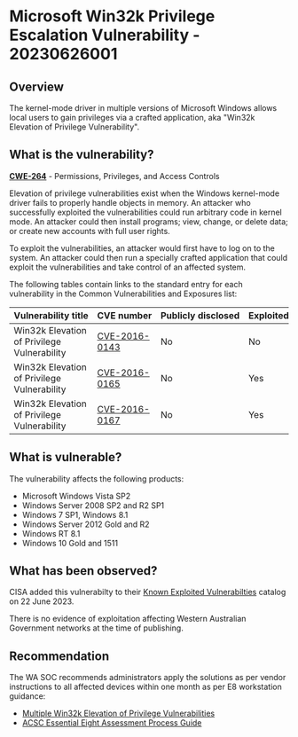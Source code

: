 # Microsoft Win32k Privilege Escalation Vulnerability - 20230626001

## Overview

The kernel-mode driver in multiple versions of Microsoft Windows allows local users to gain privileges via a crafted application, aka "Win32k Elevation of Privilege Vulnerability".

## What is the vulnerability?

[**CWE-264**](https://cwe.mitre.org/data/definitions/264.html) - Permissions, Privileges, and Access Controls

Elevation of privilege vulnerabilities exist when the Windows kernel-mode driver fails to properly handle objects in memory. An attacker who successfully exploited the vulnerabilities could run arbitrary code in kernel mode. An attacker could then install programs; view, change, or delete data; or create new accounts with full user rights.

To exploit the vulnerabilities, an attacker would first have to log on to the system. An attacker could then run a specially crafted application that could exploit the vulnerabilities and take control of an affected system.

The following tables contain links to the standard entry for each vulnerability in the Common Vulnerabilities and Exposures list:

| Vulnerability title | CVE number | Publicly disclosed | Exploited |
| --- | --- | --- | --- |
| Win32k Elevation of Privilege Vulnerability | [CVE-2016-0143](https://www.cve.org/CVERecord?id=CVE-2016-0143) | No | No |
| Win32k Elevation of Privilege Vulnerability | [CVE-2016-0165](https://www.cve.org/CVERecord?id=CVE-2016-0165) | No | Yes |
| Win32k Elevation of Privilege Vulnerability | [CVE-2016-0167](https://www.cve.org/CVERecord?id=CVE-2016-0167) | No | Yes |


## What is vulnerable?

The vulnerability affects the following products:

- Microsoft Windows Vista SP2
- Windows Server 2008 SP2 and R2 SP1
- Windows 7 SP1, Windows 8.1
- Windows Server 2012 Gold and R2
- Windows RT 8.1
- Windows 10 Gold and 1511


## What has been observed?

CISA added this vulnerabilty to their [Known Exploited Vulnerabilties](https://www.cisa.gov/known-exploited-vulnerabilities-catalog) catalog on 22 June 2023.

There is no evidence of exploitation affecting Western Australian Government networks at the time of publishing.

## Recommendation

The WA SOC recommends administrators apply the solutions as per vendor instructions to all affected devices within one month as per E8 workstation guidance:

- [Multiple Win32k Elevation of Privilege Vulnerabilities](https://learn.microsoft.com/en-us/security-updates/securitybulletins/2016/ms16-039#multiple-win32k-elevation-of-privilege-vulnerabilities)
- [ACSC Essential Eight Assessment Process Guide](https://www.cyber.gov.au/resources-business-and-government/essential-cyber-security/essential-eight/essential-eight-assessment-process-guide)

